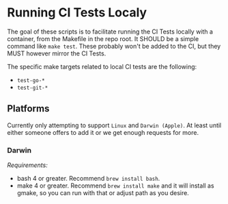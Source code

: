# Running CI Tests Localy

The goal of these scripts is to facilitate running the CI Tests locally with a container, from the Makefile in the repo root. It SHOULD be a simple command like `make test`. These probably won't be added to the CI, but they MUST however mirror the CI Tests.

The specific make targets related to local CI tests are the following:

- `test-go-*`
- `test-git-*`

## Platforms

Currently only attempting to support `Linux` and `Darwin (Apple)`. At least until either someone offers to add it or we get enough requests for more.

### Darwin

*Requirements:*

- bash 4 or greater. Recommend `brew install bash`.
- make 4 or greater. Recommend `brew install make` and it will install as gmake, so you can run with that or adjust path as you desire.
